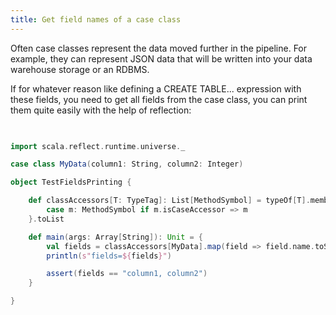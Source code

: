 ```yaml
---
title: Get field names of a case class
---
```


Often case classes represent the data moved further in the pipeline. For example, they can represent JSON data that will be written into your data warehouse storage or an RDBMS.

If for whatever reason like defining a CREATE TABLE... expression with these fields, you need to get all fields from the case class, you can print them quite easily with the help of reflection:

```scala
  

import scala.reflect.runtime.universe._

case class MyData(column1: String, column2: Integer)

object TestFieldsPrinting {

    def classAccessors[T: TypeTag]: List[MethodSymbol] = typeOf[T].members.collect {
        case m: MethodSymbol if m.isCaseAccessor => m
    }.toList

    def main(args: Array[String]): Unit = {
        val fields = classAccessors[MyData].map(field => field.name.toString).sorted.mkString(", ")
        println(s"fields=${fields}")

        assert(fields == "column1, column2")
    }

}
```